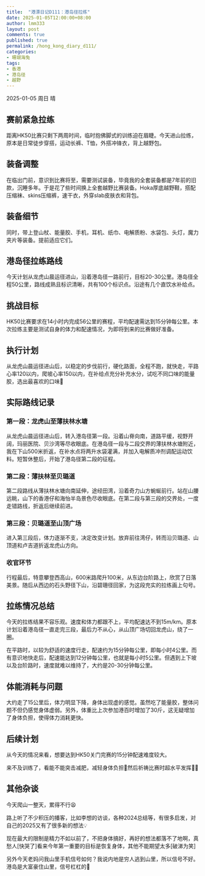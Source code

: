 ```yaml
---
title:  "港漂日记D111：港岛径拉练"
date: 2025-01-05T12:00:00+08:00
author: lmm333
layout: post
comments: true
published: true
permalink: /hong_kong_diary_d111/
categories:
- 珊瑚海兔
tags:
- 香港
- 港岛径
- 越野
---
```


2025-01-05 周日 晴

## 赛前紧急拉练
距离HK50比赛只剩下两周时间，临时抱佛脚式的训练迫在眉睫。今天进山拉练，原本是日常徒步穿搭，运动长裤、T恤，外搭冲锋衣，背上越野包。

<!--more-->

## 装备调整

在临出门前，意识到比赛将至，需要测试装备，毕竟我的全套装备都是7年前的旧款，沉睡多年。于是花了些时间换上全套越野比赛装备。Hoka厚底越野鞋，搭配压缩袜、skins压缩裤，速干衣，外穿slab皮肤衣和背包。

## 装备细节

同时，带上登山杖、能量胶、手机，耳机、纸巾、电解质粉、水袋包、头灯，魔力夹片等装备。提前适应它们。

## 港岛径拉练路线
今天计划从龙虎山晨运径进山，沿着港岛径一路前行，目标20-30公里。港岛径全程50公里，路线成熟且标识清晰，共有100个标识点。沿途有几个直饮水补给点。

## 挑战目标
HK50比赛要求在14小时内完成56公里的赛程，平均配速需达到15分钟每公里。本次拉练主要是测试自身的体力和配速情况，为即将到来的比赛做好准备。

## 执行计划
从龙虎山晨运径进山后，以稳定的步伐前行，硬化路面，全程不跑，就快走，平路心率120以内，爬坡心率150以内，在补给点充分补充水分，试吃不同口味的能量胶，选出最喜欢的口味🥰

## 实际路线记录

### 第一段：龙虎山至薄扶林水塘
从龙虎山晨运径进山后，转入港岛径第一段。沿着山脊向南，道路平缓，视野开阔，玛丽医院、贝沙湾等尽收眼底。在港岛径一段与二段交界的薄扶林水塘附近，我在下山500米折返，在补水点将两升水袋灌满，并加入电解质冲剂调配运动饮料。短暂休整后，开始了港岛径第二段的征程。

### 第二段：薄扶林至贝璐道
第二段路线从薄扶林水塘向南延伸，途经田湾，沿着奇力山方蜿蜒前行。站在山腰远眺，山下的香港仔和海怡半岛景色尽收眼底。在第二段与第三段的交界处，一度走错路线，折返后继续前进。

### 第三段：贝璐道至山顶广场
进入第三段后，体力逐渐不支，决定改变计划。放弃前往湾仔，转而沿贝璐道、山顶道和卢吉道折返龙虎山方向。

### 收官环节
行程最后，特意攀登西高山，600米路爬升100米，从东边台阶路上，欣赏了日落美景。随后从西边的石头野径下山，沿碧珊径回家，为这段充实的拉练画上句号。

## 拉练情况总结
今天的拉练结果不容乐观。速度和体力都跟不上，平均配速达不到15m/km。原本计划沿着港岛径一直走完三段，最后力不从心，从山顶广场切回龙虎山，绕了一圈。

在平路时，以较为舒适的速度行走，配速约为15分钟每公里，即每小时4公里。而有意识地快走后，配速能达到12分钟每公里，也就是每小时5公里。但遇到上下坡以及台阶路时，速度就难以维持了，大约是20-30分钟每公里。

## 体能消耗与问题
大约走了15公里后，体力明显下降，身体出现虚的感觉。虽然吃了能量胶，整体问题不但仍感觉身体虚弱。另外，体重比上次参加港百时增加了30斤，这无疑增加了身体负担，使得体力消耗更快。

## 后续计划
从今天的情况来看，想要达到HK50关门完赛的15分钟配速难度较大。

来不及训练了，看能不能突击减肥，减轻身体负担🐷然后祈祷比赛时超水平发挥🙏🏻

## 其他杂谈
今天爬山一整天，累得不行😫

路上听了不少积压的播客，比如李想的访谈，各种2024总结等，有很多启发，对自己的2025又有了很多新的想法💡

现在最大的限制是精力不如以前了，不把身体搞好，再好的想法都落不了地啊，真愁人[快哭了]看来今年第一重要的目标是恢复身体，其他不能期望太多[破涕为笑]

另外今天老妈问我山里手机信号如何？我说内地是穷人逃到山里，所以信号不好。港岛是大富豪住山里，信号杠杠的📶